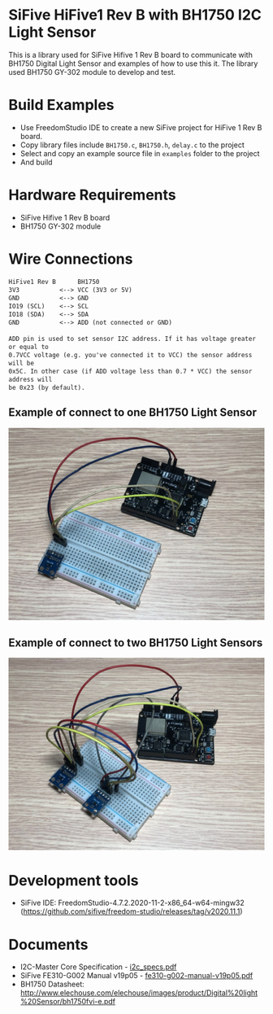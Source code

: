# SiFive HiFive1 Rev B with BH1750 I2C Light Sensor
This is a library used for SiFive Hifive 1 Rev B board to communicate with BH1750 Digital Light Sensor and examples of how to use this it. 
The library used BH1750 GY-302 module to develop and test.

# Build Examples
- Use FreedomStudio IDE to create a new SiFive project for HiFive 1 Rev B board.
- Copy library files include `BH1750.c`, `BH1750.h`, `delay.c` to the project
- Select and copy an example source file in `examples` folder to the project
- And build

# Hardware Requirements
- SiFive Hifive 1 Rev B board
- BH1750 GY-302 module

# Wire Connections
    HiFive1 Rev B      BH1750
    3V3           <--> VCC (3V3 or 5V)
    GND           <--> GND
    IO19 (SCL)    <--> SCL
    IO18 (SDA)    <--> SDA
    GND           <--> ADD (not connected or GND)
    
    ADD pin is used to set sensor I2C address. If it has voltage greater or equal to
    0.7VCC voltage (e.g. you've connected it to VCC) the sensor address will be
    0x5C. In other case (if ADD voltage less than 0.7 * VCC) the sensor address will
    be 0x23 (by default).

## Example of connect to one BH1750 Light Sensor
![HiFive1 Rev B connect to a BH1750 Light Sensor](photos/001.jpg)

## Example of connect to two BH1750 Light Sensors
![HiFive1 Rev B connect to 2 BH1750 Light Sensors](photos/002.jpg)

# Development tools
- SiFive IDE: FreedomStudio-4.7.2.2020-11-2-x86_64-w64-mingw32 (https://github.com/sifive/freedom-studio/releases/tag/v2020.11.1)

# Documents
- I2C-Master Core Specification - [i2c_specs.pdf](https://github.com/olofk/i2c/blob/master/doc/i2c_specs.pdf)
- SiFive FE310-G002 Manual v19p05 - [fe310-g002-manual-v19p05.pdf](https://sifive.cdn.prismic.io/sifive%2F59a1f74e-d918-41c5-b837-3fe01ba7eaa1_fe310-g002-manual-v19p05.pdf)
- BH1750 Datasheet: http://www.elechouse.com/elechouse/images/product/Digital%20light%20Sensor/bh1750fvi-e.pdf